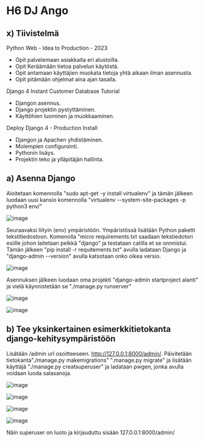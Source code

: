 # H6 DJ Ango

## x) Tiivistelmä

Python Web - Idea to Production - 2023
* Opit palvelemaan asiakkaita eri alustoilla.
* Opit Keräämään tietoa palvelun käytöstä.
* Opit antamaan käyttäjien muokata tietoja yhtä aikaan ilman asennusta.
* Opit pitämään ohjelmat aina ajan tasalla.

Django 4 Instant Customer Database Tutorial
* Djangon asennus.
* Django projektin pystyttäminen.
* Käyttöhien luominen ja muokkaaminen.

Deploy Django 4 - Production Install
* Djangon ja Apachen yhdistäminen.
* Molempien configurointi.
* Pythonin lisäys.
* Projektin teko ja ylläpitäjän hallinta.

## a) Asenna Django

Aloitetaan komennolla "sudo apt-get -y install virtualenv" ja tämän jälkeen luodaan uusi kansio komennolla "virtualenv --system-site-packages -p python3 env/"

![image](https://github.com/bgx088/linux-kurssi/assets/143337810/69720f3b-6f99-4620-b5ba-36c121576d6f)

Seuraavaksi liityin (env) ympäristöön. Ympäristössä lisätään Python paketti tekstitiedostoon. Komenolla "micro requirements.txt saadaan tekstiedotori esiille johon laitetaan pelkkä "django" ja testataan catilla et se onnnistui. Tämän jälkeen "pip install -r requitements.txt" avulla ladataan Django ja "django-admin --version" avulla katsotaan onko oikea versio.

![image](https://github.com/bgx088/linux-kurssi/assets/143337810/e434e037-0c8d-411f-a5ee-16a1f4239a21)

Asennuksen jälkeen luodaan oma projekti "django-admin startproject alanti" ja vielä käynnistetään se "./manage.py runserver" 

![image](https://github.com/bgx088/linux-kurssi/assets/143337810/0615b807-2130-4eb9-a4f1-f7da0d37b13c)

![image](https://github.com/bgx088/linux-kurssi/assets/143337810/4cd41674-d38a-4ea4-a321-aa0a3ca69406)

## b) Tee yksinkertainen esimerkkitietokanta django-kehitysympäristöön

Lisätään /admin url osoitteeseen. http://127.0.0.1:8000/admin/. Päivitetään tietokanta"./manage.py makemigrations" ".manage.py migrate" ja lisätään käyttäjä "./manage.py creatsuperuser" ja ladataan pwgen, jonka avulla voidaan luoda salasanoja. 

![image](https://github.com/bgx088/linux-kurssi/assets/143337810/2be58bf6-7688-4f96-acc8-6356edc9dd98)

![image](https://github.com/bgx088/linux-kurssi/assets/143337810/743aef5b-7cad-4655-9ab7-97fb77e009f5)

![image](https://github.com/bgx088/linux-kurssi/assets/143337810/a3e8431b-41e6-412d-a4d9-e6c6b19070bc)

![image](https://github.com/bgx088/linux-kurssi/assets/143337810/d3bdbb0f-023a-46b4-845c-d86cf0ca6fbb)

Näin superuser on luoto ja kirjauduttu sisään 127.0.0.1:8000/admin/




